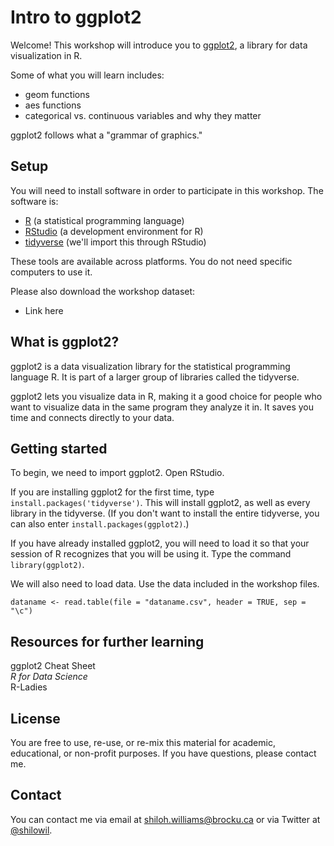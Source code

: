 # Intro to ggplot2

Welcome! This workshop will introduce you to [ggplot2](https://ggplot2.tidyverse.org/), a library for data visualization in R.

Some of what you will learn includes:
- geom functions
- aes functions
- categorical vs. continuous variables and why they matter

ggplot2 follows what a "grammar of graphics."

## Setup

You will need to install software in order to participate in this workshop. The software is:

- [R](https://www.r-project.org/) (a statistical programming language)
- [RStudio](https://www.rstudio.com/) (a development environment for R)
- [tidyverse](https://www.tidyverse.org/) (we'll import this through RStudio)

These tools are available across platforms. You do not need specific computers to use it.

Please also download the workshop dataset:

- Link here

## What is ggplot2?

ggplot2 is a data visualization library for the statistical programming language R. It is part of a larger group of libraries called the tidyverse.

ggplot2 lets you visualize data in R, making it a good choice for people who want to visualize data in the same program they analyze it in. It saves you time and connects directly to your data.

##

## Getting started

To begin, we need to import ggplot2. Open RStudio.

If you are installing ggplot2 for the first time, type ``install.packages('tidyverse')``. This will install ggplot2, as well as every library in the tidyverse. (If you don't want to install the entire tidyverse, you can also enter ``install.packages(ggplot2)``.)

If you have already installed ggplot2, you will need to load it so that your session of R recognizes that you will be using it. Type the command ``library(ggplot2)``.

We will also need to load data. Use the data included in the workshop files.

``dataname <- read.table(file = "dataname.csv", header = TRUE, sep = "\c")``

## Resources for further learning

ggplot2 Cheat Sheet  
*R for Data Science*  
R-Ladies  

## License

You are free to use, re-use, or re-mix this material for academic, educational, or non-profit purposes. If you have questions, please contact me.

## Contact

You can contact me via email at [shiloh.williams@brocku.ca](mailto:shiloh.williams@brocku.ca) or via Twitter at [@shilowil](https://www.twitter.com/shilowil).
